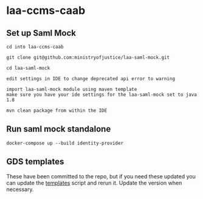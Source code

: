 # laa-ccms-caab

## Set up Saml Mock
```
cd into laa-ccms-caab

git clone git@github.com:ministryofjustice/laa-saml-mock.git

cd laa-saml-mock

edit settings in IDE to change deprecated api error to warning

import laa-saml-mock module using maven template
make sure you have your ide settings for the laa-saml-mock set to java 1.8

mvn clean package from within the IDE
```

## Run saml mock standalone

```
docker-compose up --build identity-provider
```

## GDS templates

These have been committed to the repo, but if you need these updated you can update the [templates](./templates.sh) script and rerun it.
Update the version when necessary.